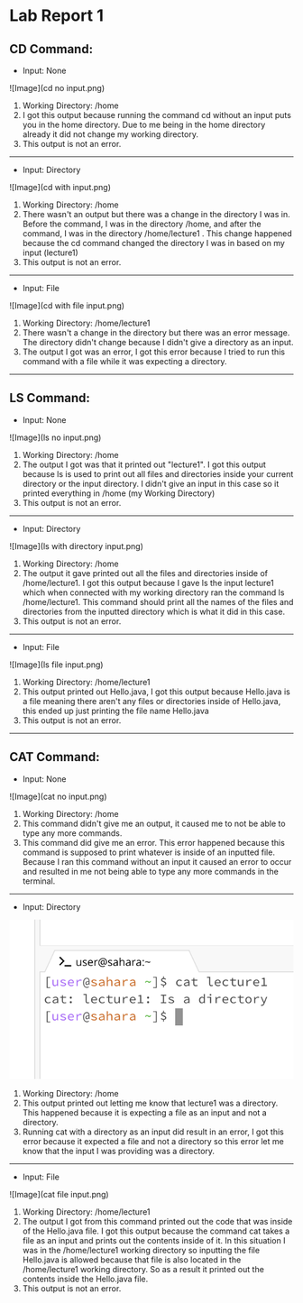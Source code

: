 # Lab Report 1

**CD Command:**
---
- Input: None
  
![Image](cd no input.png)

1. Working Directory: /home
2. I got this output because running the command cd without an input puts you in the home directory. Due to me being in the home directory already it did not change my working directory.
3. This output is not an error.
   
---
- Input: Directory
  
![Image](cd with input.png)

1. Working Directory: /home
2. There wasn't an output but there was a change in the directory I was in. Before the command, I was in the directory /home, and after the command, I was in the directory /home/lecture1 . This change happened because the cd command changed the directory I was in based on my input (lecture1) 
3. This output is not an error.
   
---
- Input: File
  
![Image](cd with file input.png)

1. Working Directory: /home/lecture1
2. There wasn't a change in the directory but there was an error message. The directory didn't change because I didn't give a directory as an input.
3. The output I got was an error, I got this error because I tried to run this command with a file while it was expecting a directory. 
   
---

**LS Command:**
---
- Input: None
  
![Image](ls no input.png)

1. Working Directory: /home
2. The output I got was that it printed out "lecture1". I got this output because ls is used to print out all files and directories inside your current directory or the input directory. I didn't give an input in this case so it printed everything in /home (my Working Directory)
3. This output is not an error.
   
---
- Input: Directory
  
![Image](ls with directory input.png)

1. Working Directory: /home
2. The output it gave printed out all the files and directories inside of /home/lecture1. I got this output because I gave ls the input lecture1 which when connected with my working directory ran the command ls /home/lecture1. This command should print all the names of the files and directories from the inputted directory which is what it did in this case.
3. This output is not an error.
   
---
- Input: File
  
![Image](ls file input.png)

1. Working Directory: /home/lecture1
2. This output printed out Hello.java, I got this output because Hello.java is a file meaning there aren't any files or directories inside of Hello.java, this ended up just printing the file name Hello.java
3. This output is not an error.
   
---

**CAT Command:**
---
- Input: None
  
![Image](cat no input.png)

1. Working Directory: /home
2. This command didn't give me an output, it caused me to not be able to type any more commands.
3. This command did give me an error. This error happened because this command is supposed to print whatever is inside of an inputted file. Because I ran this command without an input it caused an error to occur and resulted in me not being able to type any more commands in the terminal.
   
---
- Input: Directory
  
![Image](cat_directory.png)

1. Working Directory: /home
2. This output printed out letting me know that lecture1 was a directory. This happened because it is expecting a file as an input and not a directory.
3. Running cat with a directory as an input did result in an error, I got this error because it expected a file and not a directory so this error let me know that the input I was providing was a directory.
   
---
- Input: File
  
![Image](cat file input.png)

1. Working Directory: /home/lecture1
2. The output I got from this command printed out the code that was inside of the Hello.java file. I got this output because the command cat takes a file as an input and prints out the contents inside of it. In this situation I was in the /home/lecture1 working directory so inputting the file Hello.java is allowed because that file is also located in the /home/lecture1 working directory. So as a result it printed out the contents inside the Hello.java file.
3. This output is not an error.
